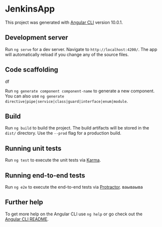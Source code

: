 # JenkinsApp

This project was generated with [Angular CLI](https://github.com/angular/angular-cli) version 10.0.1.
## Development server

Run `ng serve` for a dev server. Navigate to `http://localhost:4200/`. The app will automatically reload if you change any of the source files.

## Code scaffolding  
df

Run `ng generate component component-name` to generate a new component. You can also use `ng generate directive|pipe|service|class|guard|interface|enum|module`.

## Build

Run `ng build` to build the project. The build artifacts will be stored in the `dist/` directory. Use the `--prod` flag for a production build.

## Running unit tests

Run `ng test` to execute the unit tests via [Karma](https://karma-runner.github.io).

## Running end-to-end tests

Run `ng e2e` to execute the end-to-end tests via [Protractor](http://www.protractortest.org/).
ваываыва
## Further help

To get more help on the Angular CLI use `ng help` or go check out the [Angular CLI README](https://github.com/angular/angular-cli/blob/master/README.md).
